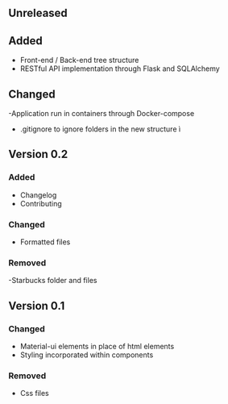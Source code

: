 ## Unreleased

## Added 
- Front-end / Back-end tree structure
- RESTful API implementation through Flask and SQLAlchemy

## Changed
-Application run in containers through Docker-compose
- .gitignore to ignore folders in the new structure ì



## Version 0.2

### Added
- Changelog
- Contributing

### Changed
- Formatted files

### Removed 
-Starbucks folder and files

## Version 0.1

### Changed
- Material-ui elements in place of html elements
- Styling incorporated within components

### Removed 
- Css files 
